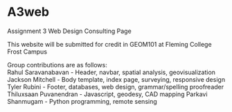 # A3web
Assignment 3 Web Design Consulting Page

This website will be submitted for credit in GEOM101 at Fleming College Frost Campus

Group contributions are as follows:  
Rahul Saravanabavan - Header, navbar, spatial analysis, geovisualization
Jackson Mitchell - Body template, index page, surveying, responsive design
Tyler Rubini - Footer, databases, web design, grammar/spelling proofreader
Thiluxsaan Puvanendran - Javascript, geodesy, CAD mapping
Parkavi Shanmugam - Python programming, remote sensing
